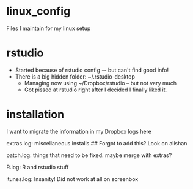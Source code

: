 # linux_config

Files I maintain for my linux setup

rstudio
=======
* Started because of rstudio config -- but can't find good info!
* There is a big hidden folder: ~/.rstudio-desktop
	* Managing now using ~/Dropbox/rstudio – but not very much
	* Got pissed at rstudio right after I decided I finally liked it.

installation
============

I want to migrate the information in my Dropbox logs here

extras.log: miscellaneous installs ## Forgot to add this? Look on alishan

patch.log: things that need to be fixed. maybe merge with extras?

R.log: R and rstudio stuff

itunes.log: Insanity! Did not work at all on screenbox

